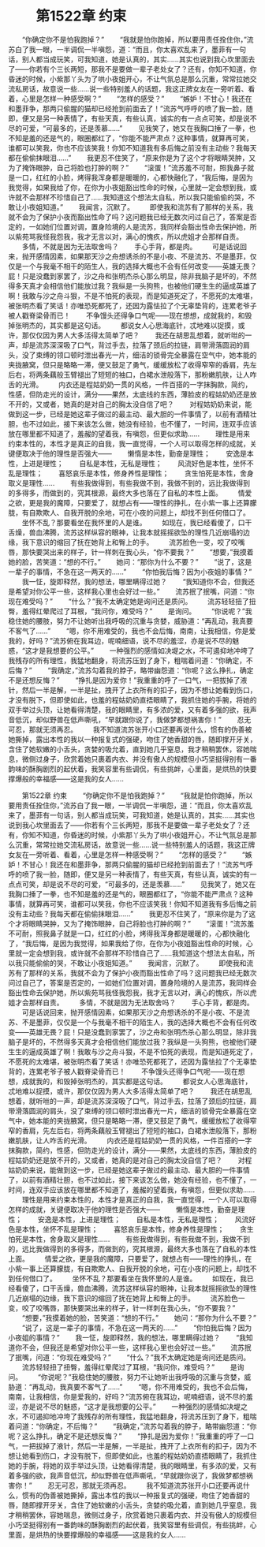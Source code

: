 # 　　第1522章 约束
　　“你确定你不是怕我跑掉？”
　　“我就是怕你跑掉，所以要用责任拴住你，”流苏白了我一眼，一半调侃一半嗔怨，道：“而且，你太喜欢乱来了，墨菲有一句话，别人都当成玩笑，可我知道，她是认真的，其实……其实也说到我心坎里面去了——你若有个三长两短，那我不是要做一辈子老处女了？还有，你知不知道，你昏迷的时候，小紫那丫头为了哄小夜姐开心，不让气氛总是那么沉重，常常拉她交流私房话，故意说一些……说一些特别羞人的话题，我这正牌女友在一旁听着、看着，心里是怎样一种感受啊？”
　　“怎样的感受？”
　　“嫉妒！不甘心！我还在和墨菲争，那两只偷腥的猫却已经抢到前面去了！”流苏气呼呼的喷了我一脸，随即，便又是另一种表情了，有些天真，有些认真，诚实的有一点点可笑，却是说不尽的可爱，“可最多的，还是羡慕……”
　　见我笑了，她又在我胸口捶了一拳，也不知是羞的还是气的，眼圈都红了，“你能不能严肃点？这种事情，就算再可笑，谁都可以笑我，你也不应该笑我！你知不知道我有多后悔之前没有主动些？我每天都在偷偷抹眼泪……”
　　我更忍不住笑了，“原来你是为了这个才将眼睛哭肿，又为了掩饰眼肿，自己将脸也打肿的啊？”
　　“滚蛋！”流苏羞不可耐，照我鼻子就是一口，红红的小脸，烤得我浑身都是暖暖的，心都快融化了，“我后悔，是因为我觉得，如果我给了你，在你为小夜姐豁出性命的时候，心里就一定会想到我，或许就不会那样不珍惜自己了……我知道这个想法太自私，所以我只能偷偷的哭，不敢让小夜姐知道。”
　　我闻言，沉默了。
　　即使我和流苏有了那样的关系，我就不会为了保护小夜而豁出性命了吗？这问题我已经无数次问过自己了，答案是否定的，一如她们位置对调，置身险境的人是流苏，我同样会豁出性命去保护她，所以紫苑骂我怪我怨我，我才无言以对，满心的愧疚，所以虎姐才会那样自责。
　　多情，不就是因为无法取舍吗？
　　手心手背，都是肉。
　　可是话说回来，抛开感情因素，如果那天沙之舟想诱杀的不是小夜、不是流苏、不是墨菲，仅仅是一个与我毫不相干的陌生人，我的选择大概也不会有任何改变——英雄无畏？屁！只是没蠢到家罢了，沙之舟和张明杰杀心那么明显，除非我脑子是坏的，不然得多天真才会相信他们能放过我？我纵是一头狗熊，也被他们硬生生的逼成英雄了啊！我敢与沙之舟斗狠，不是不怕死的表现，而是知道死定了，不愿死的太难堪，被张明杰看了笑话！亦唯恐死都死了，还因为露怯拉了个无辜垫背的，连累老爷子被人戳脊梁骨而已！
　　不争馒头还得争口气呢——现在想想，成就我的，和毁掉张明杰的，其实都是这句话。
　　都说女人心思海底针，忒地难以捉摸，或许，那仅仅因为男人大多活得太简单了吧？
　　我还在胡思乱想着，就听咝的一声，却是流苏深深吸了口气，背过手去，拉落了颈后的拉链，肩带滑落圆润的肩头，没了束缚的领口顿时泄出春光一片，细洁的锁骨完全暴露在空气中，她本能的夹拢腋窝，但只是略略一滞，便又鼓足了勇气，缓缓放松了收得窄窄的香肩，先左后右，将两条藕般玉臂褪出了短短的袖口，白裙水泄般落下，那粉嫩肌肤，让人咋舌的光滑。
　　内衣还是程姑奶奶一贯的风格，一件百搭的一字抹胸款，简约，性感，但防走光的设计，满分——果然，太底线的东西，薄脸皮的程姑奶奶还是放不开的，又或者，她真的是对自己的胸太没自信了吧？
　　对程姑奶奶来说，能做到这一步，已经是她这辈子做过的最主动、最大胆的一件事情了，以前有酒精壮胆，也不过如此，接下来该怎么做，她没有经验，也不懂了，一时间，连双手应该放在哪里都不知道了，羞赧的望着我，有嗔怨，但更似求助……
　　理性是用来约束本性的，本性才是真正的自我，我一直觉得，一个人可以取得怎样的成就，关键便取决于他的理性是否强大——
　　懒惰是本性，勤奋是理性；
　　安逸是本性，上进是理性；
　　自私是本性，无私是理性；
　　风流好色是本性，坐怀不乱是理性；
　　喜怒哀乐是本性，修身养性是理性；
　　贪生怕死是本性，舍身取义是理性……
　　有些我做得到，有些我做不到，我做不到的，远比我做得到的多得多，而做到的，究其根源，最终大多也落在了自私的本性上面。
　　情爱之欲，更是我的魔障，只要爱了，就想占有——理性的挣扎，在小紫一事上还算朦胧，有自欺欺人、自我开脱的余地，可在小夜的问题上，却找不到任何借口了。
　　坐怀不乱？那要看坐在我怀里的人是谁。
　　如现在，我已经看傻了，口干舌燥，兽血沸腾，流苏这样纵容的眼神，让我本就摇摇欲坠的理性几近崩塌的边缘，我下意识的缩回了抚在她背上和臀上的手。
　　流苏脸色一变，咬了咬嘴唇，那快要哭出来的样子，针一样刺在我心头，“你不要我？”
　　“想要，”我摸着她的脸，苦笑道：“想的不行。”
　　她问：“那你为什么不要？”
　　“说了，这是一辈子的事情，不急在这一两天的……”
　　“你怕我后悔？因为小夜姐的事情？”
　　我一怔，旋即释然，我的想法，哪里瞒得过她？
　　“我知道你不会，但我还是希望对你公平一些，这样我心里也会好过一些。”
　　流苏抿了抿嘴，问道：“你现在难受吗？”
　　“什么？”我不太确定她是询问还是质问。
　　流苏轻轻扭了扭臀，羞得红晕爬过了耳根，“我问你，难受吗？”
　　是询问。
　　“你说呢？”我稳住她的腰肢，努力不让她听出我呼吸的沉重与贪婪，威胁道：“再乱动，我真要不客气了……”
　　“嗯，你不用难受的，我也不会后悔，南南，让我相信，你是爱我的，好吗？”流苏俯在我耳边，呢喃细语，说不尽的羞涩，亦是说不尽的魅惑，“这才是我想要的公平。”
　　一种强烈的感情如决堤之水，不可遏抑地冲垮了我残存的所有理性，我猛地翻身，将流苏压到了身下，粗喘着问道：“你确定，不后悔？”
　　“我确定，”流苏勾着我的脖子，略带幽怨道：“你呢？这么挣扎，确定不是还想反悔？”
　　“挣扎是因为爱你！”我重重的呼了一口气，一把拔掉了液针，然后一半是解，一半是扯，拽开了上衣所有的扣子，因为不想让她看到伤口，才没有脱下，但即使如此，也羞的程姑奶奶直捂眼睛了，我抓住她的手腕，将她的双手举过头顶，让她看得清楚，我的眼睛里，有多浓的爱，又有着多强的欲，我声音低沉，却似野兽在低声嘶吼，“早就跟你说了，我做梦都想祸害你！”
　　忍无可忍，那就无须再忍。
　　我不知道流苏张开小口还要再说什么，惯有的伪善被她撕掉，露出本性的我以一种报复式的强硬，吻住了她香甜的唇，随即撑开牙关，含住了她软嫩的小舌头，贪婪的吸允着，直到她几乎窒息，我才稍稍罢休，容她喘息，微侧过身子，欣赏着她只裹着内衣、并没有傲人的规模但小巧坚挺得别有一番韵味的酥胸剧烈的起伏着，我笑容里有些调侃，有些挑衅，心里面，是烘热的快要撑爆般的幸福感——这是我的女人……

　　第1522章 约束
　　“你确定你不是怕我跑掉？”
　　“我就是怕你跑掉，所以要用责任拴住你，”流苏白了我一眼，一半调侃一半嗔怨，道：“而且，你太喜欢乱来了，墨菲有一句话，别人都当成玩笑，可我知道，她是认真的，其实……其实也说到我心坎里面去了——你若有个三长两短，那我不是要做一辈子老处女了？还有，你知不知道，你昏迷的时候，小紫那丫头为了哄小夜姐开心，不让气氛总是那么沉重，常常拉她交流私房话，故意说一些……说一些特别羞人的话题，我这正牌女友在一旁听着、看着，心里是怎样一种感受啊？”
　　“怎样的感受？”
　　“嫉妒！不甘心！我还在和墨菲争，那两只偷腥的猫却已经抢到前面去了！”流苏气呼呼的喷了我一脸，随即，便又是另一种表情了，有些天真，有些认真，诚实的有一点点可笑，却是说不尽的可爱，“可最多的，还是羡慕……”
　　见我笑了，她又在我胸口捶了一拳，也不知是羞的还是气的，眼圈都红了，“你能不能严肃点？这种事情，就算再可笑，谁都可以笑我，你也不应该笑我！你知不知道我有多后悔之前没有主动些？我每天都在偷偷抹眼泪……”
　　我更忍不住笑了，“原来你是为了这个才将眼睛哭肿，又为了掩饰眼肿，自己将脸也打肿的啊？”
　　“滚蛋！”流苏羞不可耐，照我鼻子就是一口，红红的小脸，烤得我浑身都是暖暖的，心都快融化了，“我后悔，是因为我觉得，如果我给了你，在你为小夜姐豁出性命的时候，心里就一定会想到我，或许就不会那样不珍惜自己了……我知道这个想法太自私，所以我只能偷偷的哭，不敢让小夜姐知道。”
　　我闻言，沉默了。
　　即使我和流苏有了那样的关系，我就不会为了保护小夜而豁出性命了吗？这问题我已经无数次问过自己了，答案是否定的，一如她们位置对调，置身险境的人是流苏，我同样会豁出性命去保护她，所以紫苑骂我怪我怨我，我才无言以对，满心的愧疚，所以虎姐才会那样自责。
　　多情，不就是因为无法取舍吗？
　　手心手背，都是肉。
　　可是话说回来，抛开感情因素，如果那天沙之舟想诱杀的不是小夜、不是流苏、不是墨菲，仅仅是一个与我毫不相干的陌生人，我的选择大概也不会有任何改变——英雄无畏？屁！只是没蠢到家罢了，沙之舟和张明杰杀心那么明显，除非我脑子是坏的，不然得多天真才会相信他们能放过我？我纵是一头狗熊，也被他们硬生生的逼成英雄了啊！我敢与沙之舟斗狠，不是不怕死的表现，而是知道死定了，不愿死的太难堪，被张明杰看了笑话！亦唯恐死都死了，还因为露怯拉了个无辜垫背的，连累老爷子被人戳脊梁骨而已！
　　不争馒头还得争口气呢——现在想想，成就我的，和毁掉张明杰的，其实都是这句话。
　　都说女人心思海底针，忒地难以捉摸，或许，那仅仅因为男人大多活得太简单了吧？
　　我还在胡思乱想着，就听咝的一声，却是流苏深深吸了口气，背过手去，拉落了颈后的拉链，肩带滑落圆润的肩头，没了束缚的领口顿时泄出春光一片，细洁的锁骨完全暴露在空气中，她本能的夹拢腋窝，但只是略略一滞，便又鼓足了勇气，缓缓放松了收得窄窄的香肩，先左后右，将两条藕般玉臂褪出了短短的袖口，白裙水泄般落下，那粉嫩肌肤，让人咋舌的光滑。
　　内衣还是程姑奶奶一贯的风格，一件百搭的一字抹胸款，简约，性感，但防走光的设计，满分——果然，太底线的东西，薄脸皮的程姑奶奶还是放不开的，又或者，她真的是对自己的胸太没自信了吧？
　　对程姑奶奶来说，能做到这一步，已经是她这辈子做过的最主动、最大胆的一件事情了，以前有酒精壮胆，也不过如此，接下来该怎么做，她没有经验，也不懂了，一时间，连双手应该放在哪里都不知道了，羞赧的望着我，有嗔怨，但更似求助……
　　理性是用来约束本性的，本性才是真正的自我，我一直觉得，一个人可以取得怎样的成就，关键便取决于他的理性是否强大——
　　懒惰是本性，勤奋是理性；
　　安逸是本性，上进是理性；
　　自私是本性，无私是理性；
　　风流好色是本性，坐怀不乱是理性；
　　喜怒哀乐是本性，修身养性是理性；
　　贪生怕死是本性，舍身取义是理性……
　　有些我做得到，有些我做不到，我做不到的，远比我做得到的多得多，而做到的，究其根源，最终大多也落在了自私的本性上面。
　　情爱之欲，更是我的魔障，只要爱了，就想占有——理性的挣扎，在小紫一事上还算朦胧，有自欺欺人、自我开脱的余地，可在小夜的问题上，却找不到任何借口了。
　　坐怀不乱？那要看坐在我怀里的人是谁。
　　如现在，我已经看傻了，口干舌燥，兽血沸腾，流苏这样纵容的眼神，让我本就摇摇欲坠的理性几近崩塌的边缘，我下意识的缩回了抚在她背上和臀上的手。
　　流苏脸色一变，咬了咬嘴唇，那快要哭出来的样子，针一样刺在我心头，“你不要我？”
　　“想要，”我摸着她的脸，苦笑道：“想的不行。”
　　她问：“那你为什么不要？”
　　“说了，这是一辈子的事情，不急在这一两天的……”
　　“你怕我后悔？因为小夜姐的事情？”
　　我一怔，旋即释然，我的想法，哪里瞒得过她？
　　“我知道你不会，但我还是希望对你公平一些，这样我心里也会好过一些。”
　　流苏抿了抿嘴，问道：“你现在难受吗？”
　　“什么？”我不太确定她是询问还是质问。
　　流苏轻轻扭了扭臀，羞得红晕爬过了耳根，“我问你，难受吗？”
　　是询问。
　　“你说呢？”我稳住她的腰肢，努力不让她听出我呼吸的沉重与贪婪，威胁道：“再乱动，我真要不客气了……”
　　“嗯，你不用难受的，我也不会后悔，南南，让我相信，你是爱我的，好吗？”流苏俯在我耳边，呢喃细语，说不尽的羞涩，亦是说不尽的魅惑，“这才是我想要的公平。”
　　一种强烈的感情如决堤之水，不可遏抑地冲垮了我残存的所有理性，我猛地翻身，将流苏压到了身下，粗喘着问道：“你确定，不后悔？”
　　“我确定，”流苏勾着我的脖子，略带幽怨道：“你呢？这么挣扎，确定不是还想反悔？”
　　“挣扎是因为爱你！”我重重的呼了一口气，一把拔掉了液针，然后一半是解，一半是扯，拽开了上衣所有的扣子，因为不想让她看到伤口，才没有脱下，但即使如此，也羞的程姑奶奶直捂眼睛了，我抓住她的手腕，将她的双手举过头顶，让她看得清楚，我的眼睛里，有多浓的爱，又有着多强的欲，我声音低沉，却似野兽在低声嘶吼，“早就跟你说了，我做梦都想祸害你！”
　　忍无可忍，那就无须再忍。
　　我不知道流苏张开小口还要再说什么，惯有的伪善被她撕掉，露出本性的我以一种报复式的强硬，吻住了她香甜的唇，随即撑开牙关，含住了她软嫩的小舌头，贪婪的吸允着，直到她几乎窒息，我才稍稍罢休，容她喘息，微侧过身子，欣赏着她只裹着内衣、并没有傲人的规模但小巧坚挺得别有一番韵味的酥胸剧烈的起伏着，我笑容里有些调侃，有些挑衅，心里面，是烘热的快要撑爆般的幸福感——这是我的女人……
